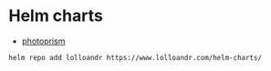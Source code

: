 # Helm charts

- [photoprism](https://github.com/lollo03/helm-charts/tree/main/charts/photoprism)

```bash
helm repo add lolloandr https://www.lolloandr.com/helm-charts/
```
